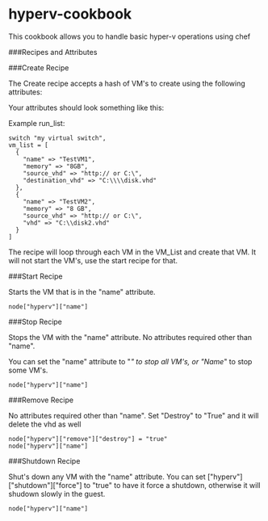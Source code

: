 # hyperv-cookbook

This cookbook allows you to handle basic hyper-v operations using chef


###Recipes and Attributes

###Create Recipe

The Create recipe accepts a hash of VM's to create using the following attributes:

Your attributes should look something like this:

Example run_list:

```
switch "my virtual switch",
vm_list = [
  {
    "name" => "TestVM1",
    "memory" => "8GB",
    "source_vhd" => "http:// or C:\",
    "destination_vhd" => "C:\\\\disk.vhd"
  },
  {
    "name" => "TestVM2",
    "memory" => "8 GB",
    "source_vhd" => "http:// or C:\",
    "vhd" => "C:\\disk2.vhd"
  }
]
```
The recipe will loop through each VM in the VM_List and create that VM. It will not start the VM's, use the start recipe for that.

###Start Recipe

Starts the VM that is in the "name" attribute.

```
node["hyperv"]["name"]
```

###Stop Recipe

Stops the VM with the "name" attribute. No attributes required other than "name".

You can set the "name" attribute to "*" to stop all VM's, or "Name*" to stop some VM's.

```
node["hyperv"]["name"]
```

###Remove Recipe

No attributes required other than "name". Set "Destroy" to "True" and it will delete the vhd as well
```
node["hyperv"]["remove"]["destroy"] = "true"
node["hyperv"]["name"]
```

###Shutdown Recipe

Shut's down any VM with the "name" attribute. You can set ["hyperv"]["shutdown"]["force"] to "true" to have it force a shutdown, otherwise it will shudown slowly in the guest.
```
node["hyperv"]["name"]
```
